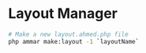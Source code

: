# Layout Manager

```bash
# Make a new layout.ahmed.php file
php ammar make:layout -1 `layoutName`
```
